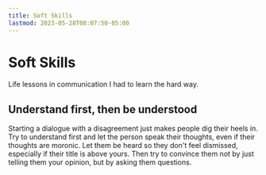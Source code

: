 ```yaml
---
title: Soft Skills
lastmod: 2023-05-28T08:07:50-05:00
---
```

# Soft Skills
Life lessons in communication I had to learn the hard way.
## Understand first, then be understood
Starting a dialogue with a disagreement just makes people dig their heels in. Try to understand first and let the person speak their thoughts, even if their thoughts are moronic. Let them be heard so they don't feel dismissed, especially if their title is above yours. Then try to convince them not by just telling them your opinion, but by asking them questions.
